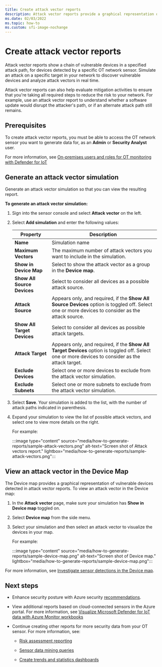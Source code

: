 ```yaml
---
title: Create attack vector reports
description: Attack vector reports provide a graphical representation of a vulnerability chain of exploitable devices.
ms.date: 02/03/2022
ms.topic: how-to
ms.custom: sfi-image-nochange
---
```


# Create attack vector reports

Attack vector reports show a chain of vulnerable devices in a specified attack path, for devices detected by a specific OT network sensor. Simulate an attack on a specific target in your network to discover vulnerable devices and analyze attack vectors in real time.

Attack vector reports can also help evaluate mitigation activities to ensure that you're taking all required steps to reduce the risk to your network. For example, use an attack vector report to understand whether a software update would disrupt the attacker's path, or if an alternate attack path still remains.

## Prerequisites

To create attack vector reports, you must be able to access the OT network sensor you want to generate data for, as an **Admin** or **Security Analyst** user.

For more information, see [On-premises users and roles for OT monitoring with Defender for IoT](roles-on-premises.md)

## Generate an attack vector simulation

Generate an attack vector simulation so that you can view the resulting report.

**To generate an attack vector simulation:**

1. Sign into the sensor console and select **Attack vector** on the left.
1. Select **Add simulation** and enter the following values:

    | Property  | Description  |
    |---------|---------|
    | **Name** | Simulation name |
    | **Maximum Vectors** | The maximum number of attack vectors you want to include in the simulation. |
    | **Show in Device Map** | Select to show the attack vector as a group in the **Device map**. |
    | **Show All Source Devices** | Select to consider all devices as a possible attack source. |
    | **Attack Source** | Appears only, and required, if the **Show All Source Devices** option is toggled off. Select one or more devices to consider as the attack source.|
    | **Show All Target Devices** | Select to consider all devices as possible attack targets.|
    | **Attack Target** | Appears only, and required, if the **Show All Target Devices** option is toggled off. Select one or more devices to consider as the attack target.|
    | **Exclude Devices** | Select one or more devices to exclude from the attack vector simulation.|
    | **Exclude Subnets** | Select one or more subnets to exclude from the attack vector simulation.|

1. Select **Save**. Your simulation is added to the list, with the number of attack paths indicated in parenthesis.

1. Expand your simulation to view the list of possible attack vectors, and select one to view more details on the right.

    For example:

    :::image type="content" source="media/how-to-generate-reports/sample-attack-vectors.png" alt-text="Screen shot of Attack vectors report." lightbox="media/how-to-generate-reports/sample-attack-vectors.png":::

## View an attack vector in the Device Map

The Device map provides a graphical representation of vulnerable devices detected in attack vector reports. To view an attack vector in the Device map:

1. In the **Attack vector** page, make sure your simulation has **Show in Device map** toggled on.
1. Select **Device map** from the side menu.
1. Select your simulation and then select an attack vector to visualize the devices in your map. 

    For example:

    :::image type="content" source="media/how-to-generate-reports/sample-device-map.png" alt-text="Screen shot of Device map." lightbox="media/how-to-generate-reports/sample-device-map.png":::

For more information, see [Investigate sensor detections in the Device map](how-to-work-with-the-sensor-device-map.md).

## Next steps

- Enhance security posture with Azure security [recommendations](recommendations.md).

- View additional reports based on cloud-connected sensors in the Azure portal. For more information, see [Visualize Microsoft Defender for IoT data with Azure Monitor workbooks](workbooks.md)

- Continue creating other reports for more security data from your OT sensor. For more information, see:

    - [Risk assessment reporting](how-to-create-risk-assessment-reports.md)
    
    - [Sensor data mining queries](how-to-create-data-mining-queries.md)
    
    - [Create trends and statistics dashboards](how-to-create-trends-and-statistics-reports.md)
